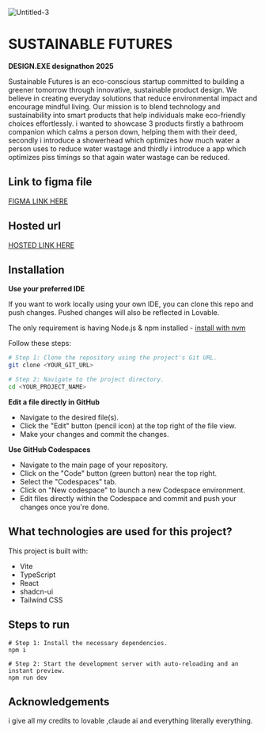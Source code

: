 ![Untitled-3](https://drive.google.com/file/d/1RMS8MxHSeAbo3-_-GqdSIQ3iNy9RE3Y2/view?usp=sharing)
# **SUSTAINABLE FUTURES**


**DESIGN.EXE designathon 2025**

Sustainable Futures is an eco-conscious startup committed to building a greener tomorrow through innovative, sustainable product design. We believe in creating everyday solutions that reduce environmental impact and encourage mindful living. Our mission is to blend technology and sustainability into smart products that help individuals make eco-friendly choices effortlessly.
i wanted to showcase 3 products firstly a bathroom companion which calms a person down, helping them with their deed, secondly i introduce a showerhead which optimizes how much water a person uses to reduce water wastage and thirdly i introduce a app which optimizes piss timings so that again water wastage can be reduced.


## **Link to figma file**
[FIGMA LINK HERE](https://www.figma.com/design/7jUYxaXL0HrGfOuwpLMXEZ/sustainbale-futures?node-id=0-1&t=Iy3uNt9hFy26pCFo-1)

## **Hosted url**
[HOSTED LINK HERE](https://eco-flow-launch-pad.lovable.app/)

## **Installation**


**Use your preferred IDE**

If you want to work locally using your own IDE, you can clone this repo and push changes. Pushed changes will also be reflected in Lovable.

The only requirement is having Node.js & npm installed - [install with nvm](https://github.com/nvm-sh/nvm#installing-and-updating)

Follow these steps:

```sh
# Step 1: Clone the repository using the project's Git URL.
git clone <YOUR_GIT_URL>

# Step 2: Navigate to the project directory.
cd <YOUR_PROJECT_NAME>


```

**Edit a file directly in GitHub**

- Navigate to the desired file(s).
- Click the "Edit" button (pencil icon) at the top right of the file view.
- Make your changes and commit the changes.

**Use GitHub Codespaces**

- Navigate to the main page of your repository.
- Click on the "Code" button (green button) near the top right.
- Select the "Codespaces" tab.
- Click on "New codespace" to launch a new Codespace environment.
- Edit files directly within the Codespace and commit and push your changes once you're done.

## What technologies are used for this project?

This project is built with:

- Vite
- TypeScript
- React
- shadcn-ui
- Tailwind CSS







## **Steps to run**  
```
# Step 1: Install the necessary dependencies.
npm i

# Step 2: Start the development server with auto-reloading and an instant preview.
npm run dev
```
## **Acknowledgements**
i give all my credits to lovable ,claude ai and everything literally everything.
